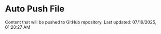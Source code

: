 # Auto Push File

Content that will be pushed to GitHub repository.
Last updated: 07/19/2025, 01:20:27 AM